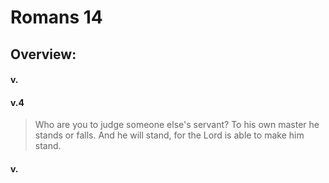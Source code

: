 # Romans 14

## Overview:



#### v.
>

#### v.4
>Who are you to judge someone else's servant? To his own master he stands or falls. And he will stand, for the Lord is able to make him stand.

#### v.
>

